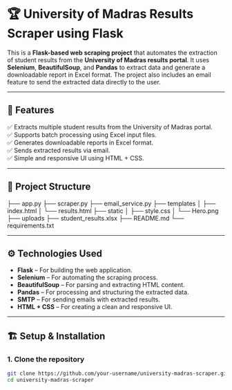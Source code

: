 # 🏆 University of Madras Results Scraper using Flask

This is a **Flask-based web scraping project** that automates the extraction of student results from the **University of Madras results portal**. It uses **Selenium**, **BeautifulSoup**, and **Pandas** to extract data and generate a downloadable report in Excel format. The project also includes an email feature to send the extracted data directly to the user.

---

## 🚀 **Features**
✅ Extracts multiple student results from the University of Madras portal.  
✅ Supports batch processing using Excel input files.  
✅ Generates downloadable reports in Excel format.  
✅ Sends extracted results via email.  
✅ Simple and responsive UI using HTML + CSS.  

---

## 📂 **Project Structure**
├── app.py ├── scraper.py ├── email_service.py ├── templates │ ├── index.html │ └── results.html ├── static │ ├── style.css │ └── Hero.png ├── uploads ├── student_results.xlsx ├── README.md └── requirements.txt


---

## ⚙️ **Technologies Used**
- **Flask** – For building the web application.  
- **Selenium** – For automating the scraping process.  
- **BeautifulSoup** – For parsing and extracting HTML content.  
- **Pandas** – For processing and structuring the extracted data.  
- **SMTP** – For sending emails with extracted results.  
- **HTML + CSS** – For creating a clean and responsive UI.  

---

## 🏗️ **Setup & Installation**
### 1. **Clone the repository**
```bash
git clone https://github.com/your-username/university-madras-scraper.git
cd university-madras-scraper
